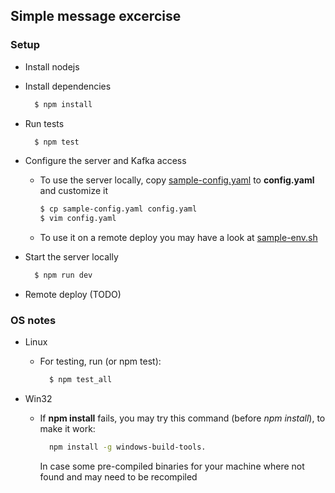 ## Simple message excercise

### Setup

- Install nodejs
- Install dependencies

  ```bash
    $ npm install
  ```

- Run tests

  ```bash
    $ npm test
  ```

- Configure the server and Kafka access
    - To use the server locally, copy [sample-config.yaml](sample-config.yaml) to **config.yaml** and customize it

      ```bash
      $ cp sample-config.yaml config.yaml
      $ vim config.yaml
      ```
    - To use it on a remote deploy you may have a look at [sample-env.sh](config-env.sh)


- Start the server locally

  ```bash
    $ npm run dev
  ```

- Remote deploy (TODO)


### OS notes
- Linux
  - For testing, run (or npm test):
    ```bash
      $ npm test_all
    ```

- Win32
  - If **npm install** fails, you may try this command (before *npm install*), to make it work:
    ```bash
      npm install -g windows-build-tools.
    ```
    In case some pre-compiled binaries for your machine where not found and may need to be recompiled  

